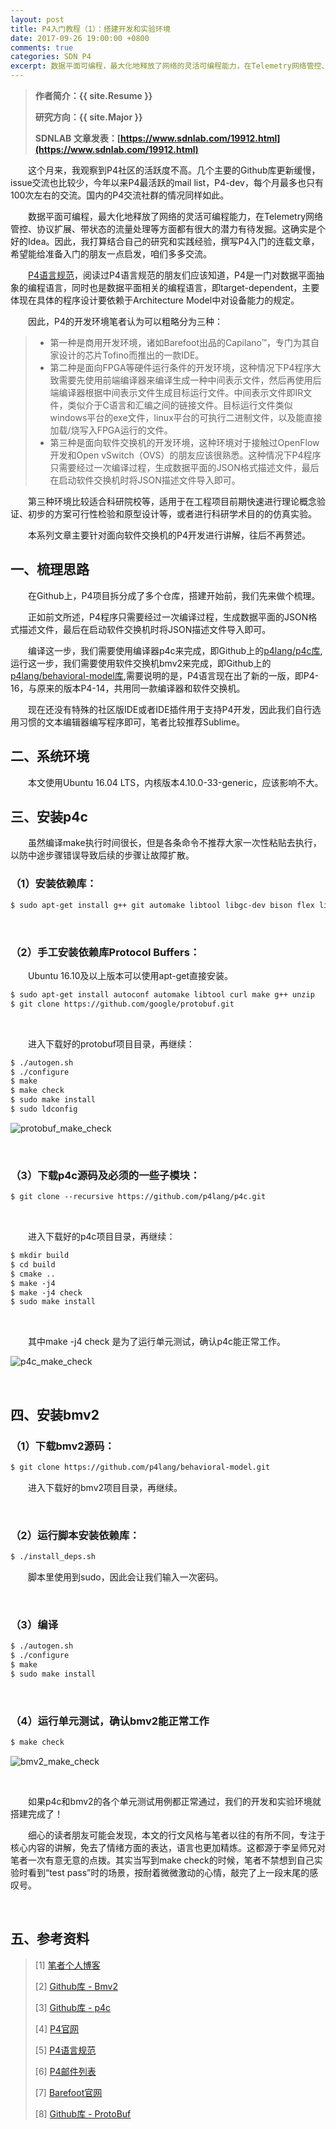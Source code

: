 ```yaml
---
layout: post
title: P4入门教程（1）：搭建开发和实验环境
date: 2017-09-26 19:00:00 +0800
comments: true
categories: SDN P4
excerpt: 数据平面可编程，最大化地释放了网络的灵活可编程能力，在Telemetry网络管控、协议扩展、带状态的流量处理等方面都有很大的潜力有待发掘。这确实是个好的Idea。
---
```


> **作者简介：{{ site.Resume }}**
> 
> **研究方向：{{ site.Major }}**
> 
> **SDNLAB 文章发表：[https://www.sdnlab.com/19912.html](https://www.sdnlab.com/19912.html)**

　　这个月来，我观察到P4社区的活跃度不高。几个主要的Github库更新缓慢，issue交流也比较少，今年以来P4最活跃的mail list，P4-dev，每个月最多也只有100次左右的交流。国内的P4交流社群的情况同样如此。

　　数据平面可编程，最大化地释放了网络的灵活可编程能力，在Telemetry网络管控、协议扩展、带状态的流量处理等方面都有很大的潜力有待发掘。这确实是个好的Idea。因此，我打算结合自己的研究和实践经验，撰写P4入门的连载文章，希望能给准备入门的朋友一点启发，咱们多多交流。

　　[P4语言规范](https://p4lang.github.io/p4-spec/)，阅读过P4语言规范的朋友们应该知道，P4是一门对数据平面抽象的编程语言，同时也是数据平面相关的编程语言，即target-dependent，主要体现在具体的程序设计要依赖于Architecture Model中对设备能力的规定。

　　因此，P4的开发环境笔者认为可以粗略分为三种：

> * 第一种是商用开发环境，诸如Barefoot出品的Capilano™，专门为其自家设计的芯片Tofino而推出的一款IDE。
> * 第二种是面向FPGA等硬件运行条件的开发环境，这种情况下P4程序大致需要先使用前端编译器来编译生成一种中间表示文件，然后再使用后端编译器根据中间表示文件生成目标运行文件。中间表示文件即IR文件，类似介于C语言和汇编之间的链接文件。目标运行文件类似windows平台的exe文件，linux平台的可执行二进制文件，以及能直接加载/烧写入FPGA运行的文件。
> * 第三种是面向软件交换机的开发环境，这种环境对于接触过OpenFlow开发和Open vSwitch（OVS）的朋友应该很熟悉。这种情况下P4程序只需要经过一次编译过程，生成数据平面的JSON格式描述文件，最后在启动软件交换机时将JSON描述文件导入即可。

　　第三种环境比较适合科研院校等，适用于在工程项目前期快速进行理论概念验证、初步的方案可行性检验和原型设计等，或者进行科研学术目的的仿真实验。

　　本系列文章主要针对面向软件交换机的P4开发进行讲解，往后不再赘述。

## 一、梳理思路

　　在Github上，P4项目拆分成了多个仓库，搭建开始前，我们先来做个梳理。

　　正如前文所述，P4程序只需要经过一次编译过程，生成数据平面的JSON格式描述文件，最后在启动软件交换机时将JSON描述文件导入即可。

　　编译这一步，我们需要使用编译器p4c来完成，即Github上的[p4lang/p4c库](https://github.com/p4lang/p4c),运行这一步，我们需要使用软件交换机bmv2来完成，即Github上的[p4lang/behavioral-model库](https://github.com/p4lang/behavioral-model),需要说明的是，P4语言现在出了新的一版，即P4-16，与原来的版本P4-14，共用同一款编译器和软件交换机。

　　现在还没有特殊的社区版IDE或者IDE插件用于支持P4开发，因此我们自行选用习惯的文本编辑器编写程序即可，笔者比较推荐Sublime。

## 二、系统环境

　　本文使用Ubuntu 16.04 LTS，内核版本4.10.0-33-generic，应该影响不大。

## 三、安装p4c

　　虽然编译make执行时间很长，但是各条命令不推荐大家一次性粘贴去执行，以防中途步骤错误导致后续的步骤让故障扩散。

### （1）安装依赖库：

```xml
$ sudo apt-get install g++ git automake libtool libgc-dev bison flex libfl-dev libgmp-dev libboost-dev libboost-iostreams-dev pkg-config python python-scapy python-ipaddr tcpdump cmake
```

<br />

### （2）手工安装依赖库Protocol Buffers：

　　Ubuntu 16.10及以上版本可以使用apt-get直接安装。

```xml
$ sudo apt-get install autoconf automake libtool curl make g++ unzip
$ git clone https://github.com/google/protobuf.git
```

<br />

　　进入下载好的protobuf项目目录，再继续：

```xml
$ ./autogen.sh
$ ./configure
$ make
$ make check
$ sudo make install
$ sudo ldconfig
```

![protobuf_make_check](/resources/picture/2017/09/P4T1/protobufMakeCheck.png)

<br />

### （3）下载p4c源码及必须的一些子模块：

```xml
$ git clone --recursive https://github.com/p4lang/p4c.git
```

<br />

　　进入下载好的p4c项目目录，再继续：

```xml
$ mkdir build
$ cd build
$ cmake ..
$ make -j4
$ make -j4 check
$ sudo make install
```

<br />

　　其中make -j4 check 是为了运行单元测试，确认p4c能正常工作。

![p4c_make_check](/resources/picture/2017/09/P4T1/p4cMakeCheck.png)

<br />

## 四、安装bmv2

### （1）下载bmv2源码：

```xml
$ git clone https://github.com/p4lang/behavioral-model.git
```

　　进入下载好的bmv2项目目录，再继续。

<br />

### （2）运行脚本安装依赖库：

```xml
$ ./install_deps.sh
```

　　脚本里使用到sudo，因此会让我们输入一次密码。

<br />

### （3）编译

```xml
$ ./autogen.sh
$ ./configure
$ make
$ sudo make install
```

<br />

### （4）运行单元测试，确认bmv2能正常工作

```xml
$ make check
```

![bmv2_make_check](/resources/picture/2017/09/P4T1/bmv2MakeCheck.png)

<br />

　　如果p4c和bmv2的各个单元测试用例都正常通过，我们的开发和实验环境就搭建完成了！

　　细心的读者朋友可能会发现，本文的行文风格与笔者以往的有所不同，专注于核心内容的讲解，免去了情绪方面的表达，语言也更加精炼。这都源于李呈师兄对笔者一次有意无意的点拨。其实当写到make check的时候，笔者不禁想到自己实验时看到“test pass”时的场景，按耐着微微激动的心情，敲完了上一段末尾的感叹号。

<br />

## 五、参考资料

> [1] [笔者个人博客](http://www.maojianwei.com/)
> 
> [2] [Github库 - Bmv2](https://github.com/p4lang/behavioral-model)
> 
> [3] [Github库 - p4c](https://github.com/p4lang/p4c)
> 
> [4] [P4官网](http://p4.org/)
> 
> [5] [P4语言规范](https://p4lang.github.io/p4-spec/)
> 
> [6] [P4邮件列表](http://lists.p4.org/mailman/listinfo/)
> 
> [7] [Barefoot官网](https://www.barefootnetworks.com/technology/)
> 
> [8] [Github库 - ProtoBuf](https://github.com/google/protobuf/blob/master/src/README.md)
